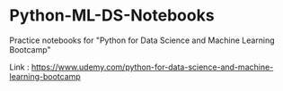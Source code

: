 # Python-ML-DS-Notebooks

Practice notebooks for "Python for Data Science and Machine Learning Bootcamp"

Link : https://www.udemy.com/python-for-data-science-and-machine-learning-bootcamp
